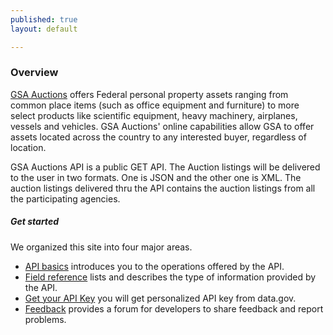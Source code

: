```yaml
---
published: true
layout: default

---
```


### Overview

[GSA Auctions](http://www.gsaauctions.gov) offers Federal personal property assets ranging from common place items (such as office equipment and furniture) to more select products like scientific equipment, heavy machinery, airplanes, vessels and vehicles. GSA Auctions' online capabilities allow GSA to offer assets located across the country to any interested buyer, regardless of location.

GSA Auctions API is a public GET API. The Auction listings will be delivered to the user in two formats. One is JSON and the other one is XML.  The auction listings delivered thru the API contains the auction listings from all the participating agencies.   

##### Get started
We organized this site into four major areas.

- [API basics](basics) introduces you to the operations offered by the API. 
- [Field reference](fields) lists and describes the type of information provided by the API.
- [Get your API Key](key) you will get personalized API key from data.gov. 
- [Feedback](https://github.com/GSA/Auctions_api/issues) provides a forum for developers to share feedback and report problems.

